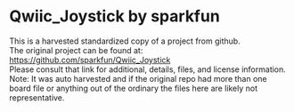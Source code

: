 
# Qwiic_Joystick by sparkfun  
This is a harvested standardized copy of a project from github.  
The original project can be found at:  
https://github.com/sparkfun/Qwiic_Joystick  
Please consult that link for additional, details, files, and license information.  
Note: It was auto harvested and if the original repo had more than one board file or anything out of the ordinary the files here are likely not representative.  
    